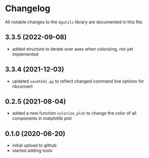 # Changelog

All notable changes to the `dgutils` library  are documented in this file.

## 3.3.5 (2022-09-08)
- added structure to iterate over axes when colorizing, not yet implemented

## 3.3.4 (2021-12-03)
- updated `savehtml.py` to reflect changed command line options for nbconvert 

## 0.2.5 (2021-08-04)
- added a new function `colorize_plot` to change the color of all components in
  matplotlib plot

## 0.1.0 (2020-06-20)

- initial upload to github
- started adding tools

